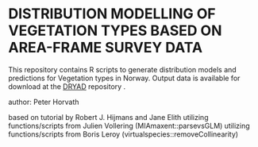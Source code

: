 # DISTRIBUTION MODELLING OF VEGETATION TYPES BASED ON AREA-FRAME SURVEY DATA #
This repository contains R scripts to generate distribution models and predictions for Vegetation types in Norway. 
Output data is available for download at the [DRYAD](http://example.com/ "Title") repository .

author: Peter Horvath



based on tutorial by Robert J. Hijmans and Jane Elith
utilizing functions/scripts from Julien Vollering (MIAmaxent::parsevsGLM)
utilizing functions/scripts from Boris Leroy (virtualspecies::removeCollinearity)
